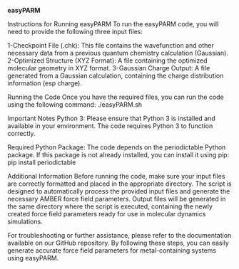 **easyPARM**

Instructions for Running easyPARM
To run the easyPARM code, you will need to provide the following three input files:

1-Checkpoint File (.chk): This file contains the wavefunction and other necessary data from a previous quantum chemistry calculation (Gaussian).
2-Optimized Structure (XYZ Format): A file containing the optimized molecular geometry in XYZ format.
3-Gaussian Charge Output: A file generated from a Gaussian calculation, containing the charge distribution information (esp charge).

Running the Code
Once you have the required files, you can run the code using the following command:
./easyPARM.sh

Important Notes
Python 3: Please ensure that Python 3 is installed and available in your environment. The code requires Python 3 to function correctly.

Required Python Package: The code depends on the periodictable Python package. If this package is not already installed, you can install it using pip: pip install periodictable

Additional Information
Before running the code, make sure your input files are correctly formatted and placed in the appropriate directory.
The script is designed to automatically process the provided input files and generate the necessary AMBER force field parameters.
Output files will be generated in the same directory where the script is executed, containing the newly created force field parameters ready for use in molecular dynamics simulations.

For troubleshooting or further assistance, please refer to the documentation available on our GitHub repository.
By following these steps, you can easily generate accurate force field parameters for metal-containing systems using easyPARM.
